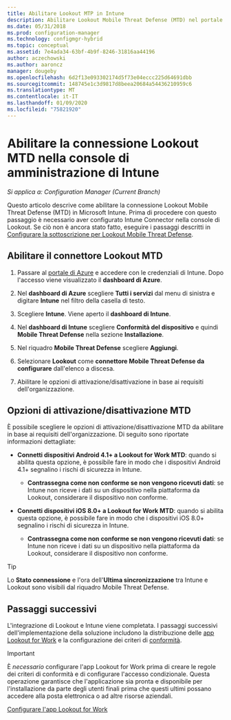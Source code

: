 ```yaml
---
title: Abilitare Lookout MTP in Intune
description: Abilitare Lookout Mobile Threat Defense (MTD) nel portale di Microsoft Intune.
ms.date: 05/31/2018
ms.prod: configuration-manager
ms.technology: configmgr-hybrid
ms.topic: conceptual
ms.assetid: 7e4ada34-63bf-4b9f-8246-31816aa44196
author: aczechowski
ms.author: aaroncz
manager: dougeby
ms.openlocfilehash: 6d2f13e093302174d5f73e04eccc225d64691dbb
ms.sourcegitcommit: 148745e1c3d9817d8beea20684a54436210959c6
ms.translationtype: MT
ms.contentlocale: it-IT
ms.lasthandoff: 01/09/2020
ms.locfileid: "75821920"
---
```

# <a name="enable-lookout-mtd-connection-in-the-intune-admin-console"></a>Abilitare la connessione Lookout MTD nella console di amministrazione di Intune

*Si applica a: Configuration Manager (Current Branch)*

Questo articolo descrive come abilitare la connessione Lookout Mobile Threat Defense (MTD) in Microsoft Intune. Prima di procedere con questo passaggio è necessario aver configurato Intune Connector nella console di Lookout. Se ciò non è ancora stato fatto, eseguire i passaggi descritti in [Configurare la sottoscrizione per Lookout Mobile Threat Defense](set-up-your-subscription-with-lookout.md).



## <a name="enable-the-lookout-mtd-connector"></a>Abilitare il connettore Lookout MTD

1. Passare al [portale di Azure](https://portal.azure.com) e accedere con le credenziali di Intune. Dopo l'accesso viene visualizzato il **dashboard di Azure**.  

2. Nel **dashboard di Azure** scegliere **Tutti i servizi** dal menu di sinistra e digitare **Intune** nel filtro della casella di testo.  

3. Scegliere **Intune**. Viene aperto il **dashboard di Intune**.  

4. Nel **dashboard di Intune** scegliere **Conformità del dispositivo** e quindi **Mobile Threat Defense** nella sezione **Installazione**.  

5. Nel riquadro **Mobile Threat Defense** scegliere **Aggiungi**.  

6. Selezionare **Lookout** come **connettore Mobile Threat Defense da configurare** dall'elenco a discesa.  

7. Abilitare le opzioni di attivazione/disattivazione in base ai requisiti dell'organizzazione.  



## <a name="mtd-toggle-options"></a>Opzioni di attivazione/disattivazione MTD

È possibile scegliere le opzioni di attivazione/disattivazione MTD da abilitare in base ai requisiti dell'organizzazione. Di seguito sono riportate informazioni dettagliate:

- **Connetti dispositivi Android 4.1+ a Lookout for Work MTD**: quando si abilita questa opzione, è possibile fare in modo che i dispositivi Android 4.1+ segnalino i rischi di sicurezza in Intune.  
    - **Contrassegna come non conforme se non vengono ricevuti dati**: se Intune non riceve i dati su un dispositivo nella piattaforma da Lookout, considerare il dispositivo non conforme.  

- **Connetti dispositivi iOS 8.0+ a Lookout for Work MTD**: quando si abilita questa opzione, è possibile fare in modo che i dispositivi iOS 8.0+ segnalino i rischi di sicurezza in Intune.
    - **Contrassegna come non conforme se non vengono ricevuti dati**: se Intune non riceve i dati su un dispositivo nella piattaforma da Lookout, considerare il dispositivo non conforme.  

> [!TIP]  
> Lo **Stato connessione** e l'ora dell'**Ultima sincronizzazione** tra Intune e Lookout sono visibili dal riquadro Mobile Threat Defense.



## <a name="next-steps"></a>Passaggi successivi
L'integrazione di Lookout e Intune viene completata. I passaggi successivi dell'implementazione della soluzione includono la distribuzione delle [app Lookout for Work](configure-and-deploy-lookout-for-work-apps.md) e la configurazione dei criteri di [conformità](enable-device-threat-protection-rule-compliance-policy.md).

>[!IMPORTANT]
> È *necessario* configurare l'app Lookout for Work prima di creare le regole dei criteri di conformità e di configurare l'accesso condizionale. Questa operazione garantisce che l'applicazione sia pronta e disponibile per l'installazione da parte degli utenti finali prima che questi ultimi possano accedere alla posta elettronica o ad altre risorse aziendali.

[Configurare l'app Lookout for Work](configure-and-deploy-lookout-for-work-apps.md)

